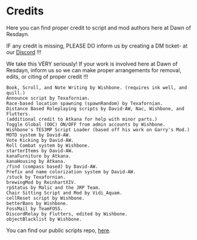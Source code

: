 # Credits

Here you can find proper credit to script and mod authors here at Dawn of Resdayn.

IF any credit is missing, PLEASE DO inform us by creating a DM ticket- at our [Discord](https://discord.gg/XG8r27R) !!!

We take this VERY seriously! If your work is involved here at Dawn of Resdayn, inform us so we can make proper arrangements for removal, edits, or citing of proper credit !!!

```
Book, Scroll, and Note Writing by Wishbone. (requires ink well, and quill.)
Announce script by Texafornian.
Race-based location spawning (spawnRandom) by Texafornian.
Distance Based Roleplaying scripts by David-AW, Nac, Wishbone, and Flutters.
(additional credit to Atkana for help with minor parts.)
Toggle Global (OOC) ON/OFF from admin accounts by Wishbone.
Wishbone's TES3MP Script Loader (based off his work on Garry's Mod.)
MOTD system by David-AW.
Vote Kicking by David-AW.
Roll Combat system by Wishbone.
starterItems by David-AW.
kanaFurniture by Atkana.
kanaHousing by Atkana.
/find (compass based) by David-AW.
Prefix and name colorization system by David-AW.
/stuck by Texafornian.
brewingMod by ReinhartXIV.
rpStatus by Malic and the JRP Team.
Chair Sitting Script and Mod by Vidi_Aquam.
cellReset script by Wishbone.
betterBans by Wishbone.
FossMail by TeamFOSS.
DiscordRelay by Flutters, edited by Wishbone.
objectBlacklist by Wishbone.
```

You can find our public scripts repo, [here](https://github.com/Dawn-of-Resdayn/public-scripts).